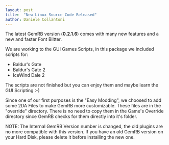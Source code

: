 ```yaml
---
layout: post
title:  "New Linux Source Code Released"
author: Daniele Collantoni
---
```


The latest GemRB version (**0.2.1.6**) comes with many new features and a new and faster Font Blitter.

We are working to the GUI Games Scripts, in this package we included scripts for:

* Baldur's Gate
* Baldur's Gate 2
* IceWind Dale 2

The scripts are not finished but you can enjoy them and maybe learn the GUI Scripting :-)

Since one of our first purposes is the "Easy Modding", we choosed to add some 2DA Files to make GemRB more customizable.
These files are in the "override" directory. There is no need to copy them in the Game's Override directory
since GemRB checks for them directly into it's folder.

NOTE: The Internal GemRB Version number is changed, the old plugins are no more compatible with this version.
If you have an old GemRB version on your Hard Disk, please delete it before installing the new one.
